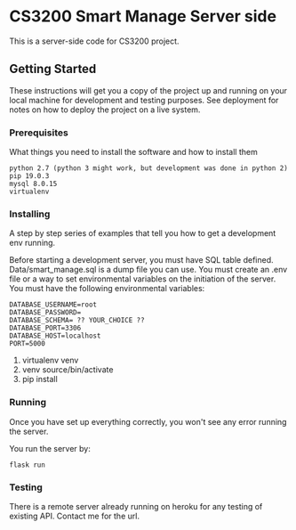 # CS3200 Smart Manage Server side

This is a server-side code for CS3200 project.

## Getting Started

These instructions will get you a copy of the project up and running on your local machine for development and testing purposes. See deployment for notes on how to deploy the project on a live system.

### Prerequisites

What things you need to install the software and how to install them

```
python 2.7 (python 3 might work, but development was done in python 2)
pip 19.0.3
mysql 8.0.15
virtualenv
```

### Installing

A step by step series of examples that tell you how to get a development env running.

Before starting a development server, you must have SQL table defined. Data/smart_manage.sql is a dump file you can use.
You must create an .env file or a way to set environmental variables on the initiation of the server.
You must have the following environmental variables: 

```
DATABASE_USERNAME=root
DATABASE_PASSWORD=
DATABASE_SCHEMA= ?? YOUR_CHOICE ??
DATABASE_PORT=3306
DATABASE_HOST=localhost
PORT=5000
```

1. virtualenv venv
2. venv source/bin/activate
3. pip install 

### Running

Once you have set up everything correctly, you won't see any error running the server.

You run the server by:
```
flask run
```

### Testing

There is a remote server already running on heroku for any testing of existing API. Contact me for the url.